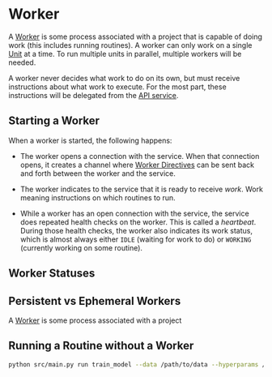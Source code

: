 # Worker

A [Worker](./Worker.md) is some process associated with a project that is
capable of doing work (this includes running routines). A worker can only
work on a single [Unit](./Unit.md) at a time. To run multiple units in parallel,
multiple workers will be needed.

A worker never decides what work to do on its own, but must receive
instructions about what work to execute. For the most part, these instructions
will be delegated from the [API service](./API-Service.md).

## Starting a Worker

When a worker is started, the following happens:

- The worker opens a connection with the service. When that connection opens,
  it creates a channel where [Worker Directives](./Worker-Directives.md) can
  be sent back and forth between the worker and the service.

- The worker indicates to the service that it is ready to receive _work_. Work
  meaning instructions on which routines to run.

- While a worker has an open connection with the service, the service does
  repeated health checks on the worker. This is called a _heartbeat_. During
  those health checks, the worker also indicates its work status, which is
  almost always either `IDLE` (waiting for work to do) or `WORKING` (currently
  working on some routine).

## Worker Statuses

## Persistent vs Ephemeral Workers

A [Worker](./Worker.md) is some process associated with a project

## Running a Routine without a Worker

```bash
python src/main.py run train_model --data /path/to/data --hyperparams /path/to/hyperparams.json

```

